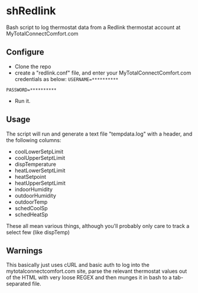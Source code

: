 # shRedlink
Bash script to log thermostat data from a Redlink thermostat account at MyTotalConnectComfort.com

## Configure
* Clone the repo
* create a "redlink.conf" file, and enter your MyTotalConnectComfort.com credentials as below:
`USERNAME=**********`

`PASSWORD=**********`
* Run it.

## Usage
The script will run and generate a text file "tempdata.log" with a header, and the following columns:
* coolLowerSetpLimit
* coolUpperSetptLimit
* dispTemperature
* heatLowerSetptLimit
* heatSetpoint
* heatUpperSetptLimit
* indoorHumidity
* outdoorHumidity
* outdoorTemp
* schedCoolSp
* schedHeatSp

These all mean various things, although you'll probably only care to track a select few (like dispTemp)

## Warnings
This basically just uses cURL and basic auth to log into the mytotalconnectcomfort.com site, parse the relevant thermostat values out of the HTML with very loose REGEX and then munges it in bash to a tab-separated file.
